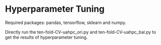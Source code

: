 # Hyperparameter Tuning

Required packages: pandas, tensorflow, sklearn and numpy.

Directly run the ten-fold-CV-uahpc_ori.py and ten-fold-CV-uahpc_bal.py to get the results of hyperparameter tuning.